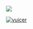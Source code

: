 ![](https://blog.yuicer.com/img/20200703-2.png)

[![yuicer](https://github-readme-stats.vercel.app/api?username=yuicer&show_icons=true&hide_title=true&hide_border=true)](https://github.com/yuicer)